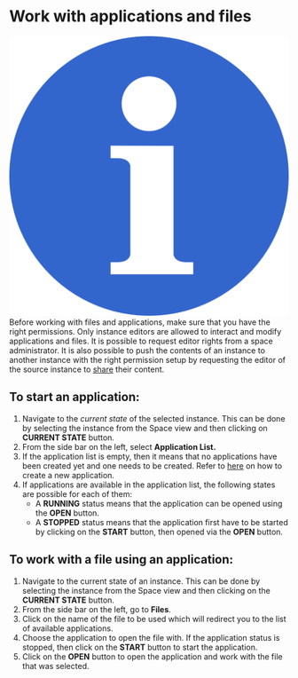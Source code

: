 # Work with applications and files

![](../.gitbook/assets/info_simple.svg.png)Before working with files and applications, make sure that you have the right permissions. Only instance editors are allowed to interact and modify applications and files. It is possible to request editor rights from a space administrator. It is also possible to push the contents of an instance to another instance with the right permission setup by requesting the editor of the source instance to  [share](distribute-a-snapshot.md) their content.

## **To start an application:**

1. Navigate to the _current state_ of the selected instance. This can be done by selecting the instance from the Space view and then clicking on **CURRENT STATE** button. 
2. From the side bar on the left, select **Application List.** 
3. If the application list is empty, then it means that no applications have been created yet and one needs to be created. Refer to [here](create-an-application.md) on how to create a new application. 
4. If applications are available in the application list, the following states are possible for each of them:
   *  A **RUNNING** status means that the application can be opened using the **OPEN** button. 
   * A **STOPPED** status means that the application first have to be started by clicking on the **START** button, then opened via the **OPEN** button.

## **To work with a file using an application:**

1. Navigate to the current state of an instance. This can be done by selecting the instance from the Space view and then clicking on the **CURRENT STATE** button. 
2. From the side bar on the left, go to **Files**. 
3. Click on the name of the file to be used which will redirect you to the list of available applications. 
4. Choose the application to open the file with. If the application status is stopped, then click on the **START** button to start the application. 
5. Click on the **OPEN** button to open the application and work with the file that was selected.



